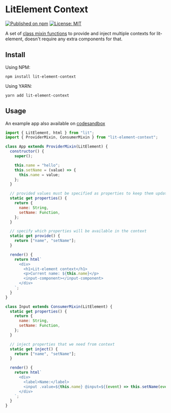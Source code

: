 # LitElement Context

[![Published on npm](https://img.shields.io/npm/v/lit-element-context?color=brightgreen)](https://www.npmjs.com/package/lit-element-context) [![License: MIT](https://img.shields.io/badge/License-MIT-blue.svg)](https://opensource.org/licenses/MIT)

A set of [class mixin functions](https://alligator.io/js/class-composition/#composition-with-javascript-classes) to provide and inject multiple contexts for lit-element, doesn't require any extra components for that.

## Install

Using NPM:

```shell
npm install lit-element-context
```

Using YARN:

```shell
yarn add lit-element-context
```

## Usage

An example app also available on [codesandbox](https://codesandbox.io/s/lit-element-context-demo-i7f8u?file=/src/app.js)

```javascript
import { LitElement, html } from "lit";
import { ProviderMixin, ConsumerMixin } from "lit-element-context";

class App extends ProviderMixin(LitElement) {
  constructor() {
    super();

    this.name = "hello";
    this.setName = (value) => {
      this.name = value;
    };
  }

  // provided values must be specified as properties to keep them updated
  static get properties() {
    return {
      name: String,
      setName: Function,
    };
  }

  // specify which properties will be available in the context
  static get provide() {
    return ["name", "setName"];
  }

  render() {
    return html`
      <div>
        <h1>Lit-element context</h1>
        <p>Current name: ${this.name}</p>
        <input-component></input-component>
      </div>
    `;
  }
}

class Input extends ConsumerMixin(LitElement) {
  static get properties() {
    return {
      name: String,
      setName: Function,
    };
  }

  // inject properties that we need from context
  static get inject() {
    return ["name", "setName"];
  }

  render() {
    return html`
      <div>
        <label>Name:</label>
        <input .value=${this.name} @input=${(event) => this.setName(event.target.value)} />
      </div>
    `;
  }
}
```
